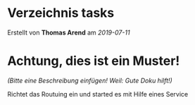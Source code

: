 # Verzeichnis tasks

Erstellt von **Thomas Arend** am *2019-07-11*

# Achtung, dies ist ein **Muster!**

*(Bitte eine Beschreibung einfügen! Weil: Gute Doku hilft!)*

Richtet das Routuing ein und started es mit Hilfe eines Service 

